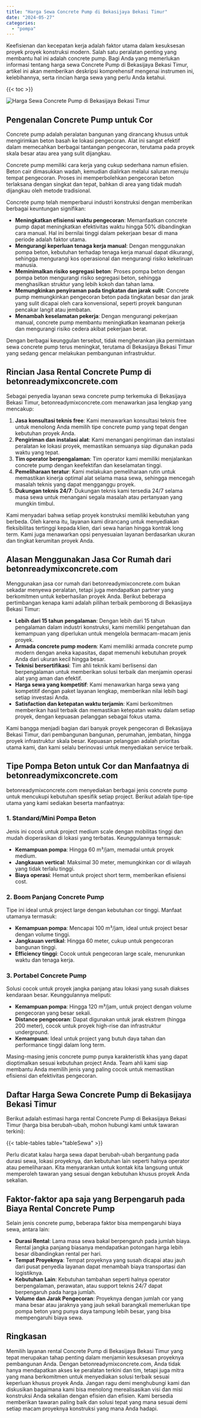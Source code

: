 ```yaml
---
title: "Harga Sewa Concrete Pump di Bekasijaya Bekasi Timur"
date: "2024-05-27"
categories: 
  - "pompa"
---
```


Keefisienan dan kecepatan kerja adalah faktor utama dalam kesuksesan proyek proyek konstruksi modern. Salah satu peralatan penting yang membantu hal ini adalah concrete pump. Bagi Anda yang memerlukan informasi tentang harga sewa Concrete Pump di Bekasijaya Bekasi Timur, artikel ini akan memberikan deskripsi komprehensif mengenai instrumen ini, kelebihannya, serta rincian harga sewa yang perlu Anda ketahui.

{{< toc >}}

![Harga Sewa Concrete Pump di Bekasijaya Bekasi Timur](https://betoncor8.github.io/pump/concrete-pump%20(21).png)

## Pengenalan Concrete Pump untuk Cor

Concrete pump adalah peralatan bangunan yang dirancang khusus untuk mengirimkan beton basah ke lokasi pengecoran. Alat ini sangat efektif dalam memecahkan berbagai tantangan pengecoran, terutama pada proyek skala besar atau area yang sulit dijangkau.

Concrete pump memiliki cara kerja yang cukup sederhana namun efisien. Beton cair dimasukkan wadah, kemudian dialirkan melalui saluran menuju tempat pengecoran. Proses ini memperbolehkan pengecoran beton terlaksana dengan singkat dan tepat, bahkan di area yang tidak mudah dijangkau oleh metode tradisional.

Concrete pump telah memperbarui industri konstruksi dengan memberikan berbagai keuntungan signifikan:

- **Meningkatkan efisiensi waktu pengecoran**: Memanfaatkan concrete pump dapat meningkatkan efektivitas waktu hingga 50% dibandingkan cara manual. Hal ini bernilai tinggi dalam pekerjaan besar di mana periode adalah faktor utama.
- **Mengurangi keperluan tenaga kerja manual**: Dengan menggunakan pompa beton, kebutuhan terhadap tenaga kerja manual dapat dikurangi, sehingga mengurangi kos operasional dan mengurangi risiko kekeliruan manusia.
- **Meminimalkan risiko segregasi beton**: Proses pompa beton dengan pompa beton mengurangi risiko segregasi beton, sehingga menghasilkan struktur yang lebih kokoh dan tahan lama.
- **Memungkinkan penyiraman pada tingkatan dan jarak sulit**: Concrete pump memungkinkan pengecoran beton pada tingkatan besar dan jarak yang sulit dicapai oleh cara konvensional, seperti proyek bangunan pencakar langit atau jembatan.
- **Menambah keselamatan pekerja**: Dengan mengurangi pekerjaan manual, concrete pump membantu meningkatkan keamanan pekerja dan mengurangi risiko cedera akibat pekerjaan berat.

Dengan berbagai keunggulan tersebut, tidak mengherankan jika permintaan sewa concrete pump terus meningkat, terutama di Bekasijaya Bekasi Timur yang sedang gencar melakukan pembangunan infrastruktur.

## Rincian Jasa Rental Concrete Pump di betonreadymixconcrete.com

Sebagai penyedia layanan sewa concrete pump terkemuka di Bekasijaya Bekasi Timur, betonreadymixconcrete.com menawarkan jasa lengkap yang mencakup:

1. **Jasa konsultasi teknis free**: Kami menawarkan konsultasi teknis free untuk menolong Anda memilih tipe concrete pump yang tepat dengan kebutuhan proyek Anda.
2. **Pengiriman dan instalasi alat**: Kami menangani pengiriman dan instalasi peralatan ke lokasi proyek, memastikan semuanya siap digunakan pada waktu yang tepat.
3. **Tim operator berpengalaman**: Tim operator kami memiliki menjalankan concrete pump dengan keefektifan dan keselamatan tinggi.
4. **Pemeliharaan teratur**: Kami melakukan pemeliharaan rutin untuk memastikan kinerja optimal alat selama masa sewa, sehingga mencegah masalah teknis yang dapat mengganggu proyek.
5. **Dukungan teknis 24/7**: Dukungan teknis kami tersedia 24/7 selama masa sewa untuk menangani segala masalah atau pertanyaan yang mungkin timbul.

Kami menyadari bahwa setiap proyek konstruksi memiliki kebutuhan yang berbeda. Oleh karena itu, layanan kami dirancang untuk menyediakan fleksibilitas tertinggi kepada klien, dari sewa harian hingga kontrak long term. Kami juga menawarkan opsi penyesuaian layanan berdasarkan ukuran dan tingkat kerumitan proyek Anda.

## Alasan Menggunakan Jasa Cor Rumah dari betonreadymixconcrete.com

Menggunakan jasa cor rumah dari betonreadymixconcrete.com bukan sekadar menyewa peralatan, tetapi juga mendapatkan partner yang berkomitmen untuk keberhasilan proyek Anda. Berikut beberapa pertimbangan kenapa kami adalah pilihan terbaik pemborong di Bekasijaya Bekasi Timur:

- **Lebih dari 15 tahun pengalaman**: Dengan lebih dari 15 tahun pengalaman dalam industri konstruksi, kami memiliki pengetahuan dan kemampuan yang diperlukan untuk mengelola bermacam-macam jenis proyek.
- **Armada concrete pump modern**: Kami memiliki armada concrete pump modern dengan aneka kapasitas, dapat memenuhi kebutuhan proyek Anda dari ukuran kecil hingga besar.
- **Teknisi bersertifikasi**: Tim ahli teknik kami berlisensi dan berpengalaman untuk memberikan solusi terbaik dan menjamin operasi alat yang aman dan efektif.
- **Harga sewa yang kompetitif**: Kami menawarkan harga sewa yang kompetitif dengan paket layanan lengkap, memberikan nilai lebih bagi setiap investasi Anda.
- **Satisfaction dan ketepatan waktu terjamin**: Kami berkomitmen memberikan hasil terbaik dan memastikan ketepatan waktu dalam setiap proyek, dengan kepuasan pelanggan sebagai fokus utama.

Kami bangga menjadi bagian dari banyak proyek pengecoran di Bekasijaya Bekasi Timur, dari pembangunan bangunan, perumahan, jembatan, hingga proyek infrastruktur skala besar. Kepuasan pelanggan adalah prioritas utama kami, dan kami selalu berinovasi untuk menyediakan service terbaik.

## Tipe Pompa Beton untuk Cor dan Manfaatnya di betonreadymixconcrete.com

betonreadymixconcrete.com menyediakan berbagai jenis concrete pump untuk mencukupi kebutuhan spesifik setiap project. Berikut adalah tipe-tipe utama yang kami sediakan beserta manfaatnya:

### 1\. Standard/Mini Pompa Beton

Jenis ini cocok untuk project medium scale dengan mobilitas tinggi dan mudah dioperasikan di lokasi yang terbatas. Keunggulannya termasuk:

- **Kemampuan pompa**: Hingga 60 m³/jam, memadai untuk proyek medium.
- **Jangkauan vertical**: Maksimal 30 meter, memungkinkan cor di wilayah yang tidak terlalu tinggi.
- **Biaya operasi**: Hemat untuk project short term, memberikan efisiensi cost.

### 2\. Boom Panjang Concrete Pump

Tipe ini ideal untuk project large dengan kebutuhan cor tinggi. Manfaat utamanya termasuk:

- **Kemampuan pompa**: Mencapai 100 m³/jam, ideal untuk project besar dengan volume tinggi.
- **Jangkauan vertikal**: Hingga 60 meter, cukup untuk pengecoran bangunan tinggi.
- **Efficiency tinggi**: Cocok untuk pengecoran large scale, menurunkan waktu dan tenaga kerja.

### 3\. Portabel Concrete Pump

Solusi cocok untuk proyek jangka panjang atau lokasi yang susah diakses kendaraan besar. Keunggulannya meliputi:

- **Kemampuan pompa**: Hingga 120 m³/jam, untuk project dengan volume pengecoran yang besar sekali.
- **Distance pengecoran**: Dapat digunakan untuk jarak ekstrem (hingga 200 meter), cocok untuk proyek high-rise dan infrastruktur underground.
- **Kemampuan**: Ideal untuk project yang butuh daya tahan dan performance tinggi dalam long term.

Masing-masing jenis concrete pump punya karakteristik khas yang dapat dioptimalkan sesuai kebutuhan project Anda. Team ahli kami siap membantu Anda memilih jenis yang paling cocok untuk memastikan efisiensi dan efektivitas pengecoran.

## Daftar Harga Sewa Concrete Pump di Bekasijaya Bekasi Timur

Berikut adalah estimasi harga rental Concrete Pump di Bekasijaya Bekasi Timur (harga bisa berubah-ubah, mohon hubungi kami untuk tawaran terkini):

{{< table-tables table="tableSewa" >}}

Perlu dicatat kalau harga sewa dapat berubah-ubah bergantung pada durasi sewa, lokasi proyeknya, dan kebutuhan lain seperti halnya operator atau pemeliharaan. Kita menyarankan untuk kontak kita langsung untuk memperoleh tawaran yang sesuai dengan kebutuhan khusus proyek Anda sekalian.

## Faktor-faktor apa saja yang Berpengaruh pada Biaya Rental Concrete Pump

Selain jenis concrete pump, beberapa faktor bisa mempengaruhi biaya sewa, antara lain:

- **Durasi Rental**: Lama masa sewa bakal berpengaruh pada jumlah biaya. Rental jangka panjang biasanya mendapatkan potongan harga lebih besar dibandingkan rental per hari.
- **Tempat Proyeknya**: Tempat proyeknya yang susah dicapai atau jauh dari pusat penyedia layanan dapat menambah biaya transportasi dan logistiknya.
- **Kebutuhan Lain**: Kebutuhan tambahan seperti halnya operator berpengalaman, perawatan, atau support teknis 24/7 dapat berpengaruh pada harga jumlah.
- **Volume dan Jarak Pengecoran**: Proyeknya dengan jumlah cor yang mana besar atau jaraknya yang jauh sekali barangkali memerlukan tipe pompa beton yang punya daya tampung lebih besar, yang bisa mempengaruhi biaya sewa.

## Ringkasan

Memilih layanan rental Concrete Pump di Bekasijaya Bekasi Timur yang tepat merupakan tahap penting dalam menjamin kesuksesan proyeknya pembangunan Anda. Dengan betonreadymixconcrete.com, Anda tidak hanya mendapatkan akses ke peralatan terkini dan tim, tetapi juga mitra yang mana berkomitmen untuk menyediakan solusi terbaik sesuai keperluan khusus proyek Anda. Jangan ragu demi menghubungi kami dan diskusikan bagaimana kami bisa menolong merealisasikan visi dan misi konstruksi Anda sekalian dengan efisien dan efisien. Kami bersedia memberikan tawaran paling baik dan solusi tepat yang mana sesuai demi setiap macam proyeknya konstruksi yang mana Anda hadapi.
